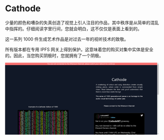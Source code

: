 # Cathode

少量的颜色和嘈杂的失真创造了视觉上引人注目的作品，其中秩序是从简单的混乱中指挥的。仔细阅读字里行间，您就会明白，这不仅仅是表面上看到的。

这一系列 1000 件生成艺术作品是对过去一年的视听技术的致敬。

所有版本都在专用 IPFS 网关上得到保护。这意味着您的购买对集中实体是安全的。因此，当您购买阴极时，您就拥有了一个阴极。

![nft](51321323213.png)

